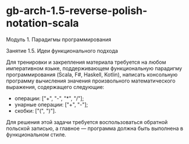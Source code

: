 # gb-arch-1.5-reverse-polish-notation-scala

Модуль 1. Парадигмы программирования

Занятие 1.5. Идеи функционального подхода

Для тренировки и закрепления материала требуется на любом императивном языке,
поддерживающем функциональную парадигму программирования (Scala, F#, Haskell, Kotlin),
написать консольную программу вычисления значения произвольного математического выражения,
содержащего следующие:
 - операции: ["+", "-", "*", "/"];
 - унарные операции: ["+", "-"];
 - скобки: ["(", ")"].
 
Для решения этой задачи требуется воспользоваться обратной польской записью, а главное —
программа должна быть выполнена в функциональном стиле.

